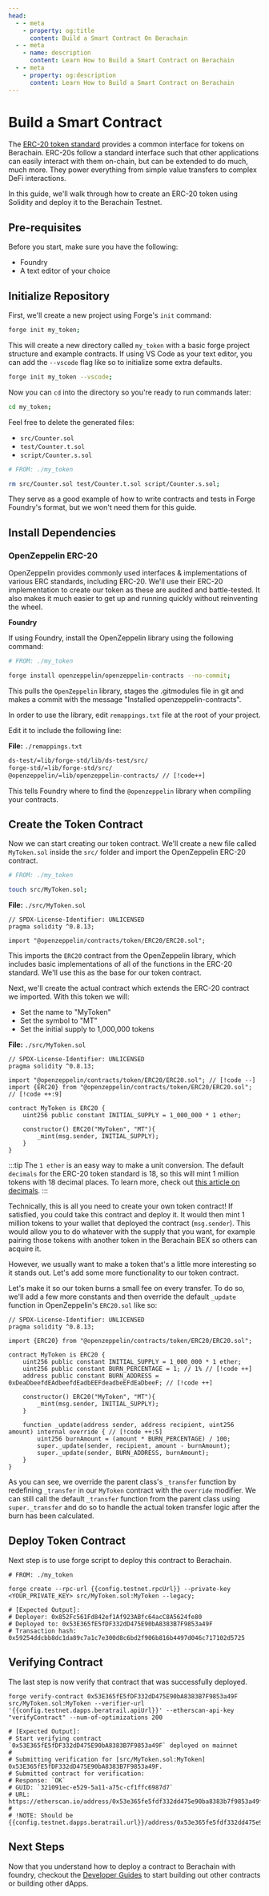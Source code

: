 ```yaml
---
head:
  - - meta
    - property: og:title
      content: Build a Smart Contract On Berachain
  - - meta
    - name: description
      content: Learn How to Build a Smart Contract on Berachain
  - - meta
    - property: og:description
      content: Learn How to Build a Smart Contract on Berachain
---
```


<script setup>
  import config from '@berachain/config/constants.json';
</script>

# Build a Smart Contract

The [ERC-20 token standard](https://ethereum.org/en/developers/docs/standards/tokens/erc-20/) provides a common interface for tokens on Berachain. ERC-20s follow a standard interface such that other applications can easily interact with them on-chain, but can be extended to do much, much more. They power everything from simple value transfers to complex DeFi interactions.

In this guide, we'll walk through how to create an ERC-20 token using Solidity and deploy it to the Berachain Testnet.

## Pre-requisites

Before you start, make sure you have the following:

- Foundry
- A text editor of your choice

## Initialize Repository

First, we'll create a new project using Forge's `init` command:

```bash
forge init my_token;
```

This will create a new directory called `my_token` with a basic forge project structure and example contracts. If using VS Code as your text editor, you can add the `--vscode` flag like so to initialize some extra defaults.

```bash
forge init my_token --vscode;
```

Now you can `cd` into the directory so you're ready to run commands later:

```bash
cd my_token;
```

Feel free to delete the generated files:

- `src/Counter.sol`
- `test/Counter.t.sol`
- `script/Counter.s.sol`

```bash
# FROM: ./my_token

rm src/Counter.sol test/Counter.t.sol script/Counter.s.sol;
```

They serve as a good example of how to write contracts and tests in Forge Foundry's format, but we won't need them for this guide.

## Install Dependencies

### OpenZeppelin ERC-20

OpenZeppelin provides commonly used interfaces & implementations of various ERC standards, including ERC-20. We'll use their ERC-20 implementation to create our token as these are audited and battle-tested. It also makes it much easier to get up and running quickly without reinventing the wheel.

**Foundry**

If using Foundry, install the OpenZeppelin library using the following command:

```bash
# FROM: ./my_token

forge install openzeppelin/openzeppelin-contracts --no-commit;
```

This pulls the `OpenZeppelin` library, stages the .gitmodules file in git and makes a commit with the message "Installed openzeppelin-contracts".

In order to use the library, edit `remappings.txt` file at the root of your project.

Edit it to include the following line:

**File:** `./remappings.txt`

```txt
ds-test/=lib/forge-std/lib/ds-test/src/
forge-std/=lib/forge-std/src/
@openzeppelin/=lib/openzeppelin-contracts/ // [!code++]
```

This tells Foundry where to find the `@openzeppelin` library when compiling your contracts.

## Create the Token Contract

Now we can start creating our token contract. We'll create a new file called `MyToken.sol` inside the `src/` folder and import the OpenZeppelin ERC-20 contract.

```bash
# FROM: ./my_token

touch src/MyToken.sol;
```

**File:** `./src/MyToken.sol`

```solidity
// SPDX-License-Identifier: UNLICENSED
pragma solidity ^0.8.13;

import "@openzeppelin/contracts/token/ERC20/ERC20.sol";
```

This imports the `ERC20` contract from the OpenZeppelin library, which includes basic implementations of all of the functions in the ERC-20 standard. We'll use this as the base for our token contract.

Next, we'll create the actual contract which extends the ERC-20 contract we imported.
With this token we will:

- Set the name to "MyToken"
- Set the symbol to "MT"
- Set the initial supply to 1,000,000 tokens

**File:** `./src/MyToken.sol`

```solidity
// SPDX-License-Identifier: UNLICENSED
pragma solidity ^0.8.13;

import "@openzeppelin/contracts/token/ERC20/ERC20.sol"; // [!code --]
import {ERC20} from "@openzeppelin/contracts/token/ERC20/ERC20.sol"; // [!code ++:9]

contract MyToken is ERC20 {
    uint256 public constant INITIAL_SUPPLY = 1_000_000 * 1 ether;

    constructor() ERC20("MyToken", "MT"){
        _mint(msg.sender, INITIAL_SUPPLY);
    }
}
```

:::tip
The `1 ether` is an easy way to make a unit conversion. The default `decimals` for the ERC-20 token standard is 18, so this will mint 1 million tokens with 18 decimal places. To learn more, check out [this article on decimals](https://docs.openzeppelin.com/contracts/3.x/erc20#a-note-on-decimals).
:::

Technically, this is all you need to create your own token contract! If satisfied, you could take this contract and deploy it. It would then mint 1 million tokens to your wallet that deployed the contract (`msg.sender`). This would allow you to do whatever with the supply that you want, for example pairing those tokens with another token in the Berachain BEX so others can acquire it.

However, we usually want to make a token that's a little more interesting so it stands out. Let's add some more functionality to our token contract.

Let's make it so our token burns a small fee on every transfer. To do so, we'll add a few more constants and then override the default `_update` function in OpenZeppelin's `ERC20.sol` like so:

```solidity
// SPDX-License-Identifier: UNLICENSED
pragma solidity ^0.8.13;

import {ERC20} from "@openzeppelin/contracts/token/ERC20/ERC20.sol";

contract MyToken is ERC20 {
    uint256 public constant INITIAL_SUPPLY = 1_000_000 * 1 ether;
    uint256 public constant BURN_PERCENTAGE = 1; // 1% // [!code ++]
    address public constant BURN_ADDRESS = 0xDeaDbeefdEAdbeefdEadbEEFdeadbeEFdEaDbeeF; // [!code ++]

    constructor() ERC20("MyToken", "MT"){
        _mint(msg.sender, INITIAL_SUPPLY);
    }

    function _update(address sender, address recipient, uint256 amount) internal override { // [!code ++:5]
        uint256 burnAmount = (amount * BURN_PERCENTAGE) / 100;
        super._update(sender, recipient, amount - burnAmount);
        super._update(sender, BURN_ADDRESS, burnAmount);
    }
}
```

As you can see, we override the parent class's `_transfer` function by redefining `_transfer` in our `MyToken` contract with the `override` modifier. We can still call the default `_transfer` function from the parent class using `super._transfer` and do so to handle the actual token transfer logic after the burn has been calculated.

## Deploy Token Contract

Next step is to use forge script to deploy this contract to Berachain.

```bash-vue
# FROM: ./my_token

forge create --rpc-url {{config.testnet.rpcUrl}} --private-key <YOUR_PRIVATE_KEY> src/MyToken.sol:MyToken --legacy;

# [Expected Output]:
# Deployer: 0x852Fc561Fd842ef1Af923ABfc64acC8A5624fe80
# Deployed to: 0x53E365fE5fDF332dD475E90bA8383B7F9853a49F
# Transaction hash: 0x59254ddcbb8dc1da89c7a1c7e300d8c6bd2f906b816b4497d046c717102d5725
```

## Verifying Contract

The last step is now verify that contract that was successfully deployed.

<!-- https://api.routescan.io/v2/network/testnet/evm/80084/etherscan -->

```bash-vue
forge verify-contract 0x53E365fE5fDF332dD475E90bA8383B7F9853a49F src/MyToken.sol:MyToken --verifier-url '{{config.testnet.dapps.beratrail.apiUrl}}' --etherscan-api-key "verifyContract" --num-of-optimizations 200

# [Expected Output]:
# Start verifying contract `0x53E365fE5fDF332dD475E90bA8383B7F9853a49F` deployed on mainnet
#
# Submitting verification for [src/MyToken.sol:MyToken] 0x53E365fE5fDF332dD475E90bA8383B7F9853a49F.
# Submitted contract for verification:
# Response: `OK`
# GUID: `321091ec-e529-5a11-a75c-cf1ffc6987d7`
# URL: https://etherscan.io/address/0x53e365fe5fdf332dd475e90ba8383b7f9853a49f
#
# !NOTE: Should be {{config.testnet.dapps.beratrail.url}}/address/0x53e365fe5fdf332dd475e90ba8383b7f9853a49f
```

## Next Steps

Now that you understand how to deploy a contract to Berachain with foundry, checkout the [Developer Guides](/developers/guides/community-guides) to start building out other contracts or building other dApps.
